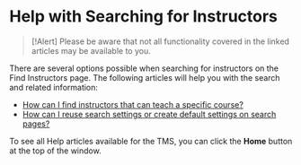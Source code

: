 # Help with Searching for Instructors

> [!Alert] Please be aware that not all functionality covered in the linked articles may be available to you.

There are several options possible when searching for instructors on the Find Instructors page. The following articles will help you with the search and related information: 

- [How can I find instructors that can teach a specific course?](../tms-administrators/users/instructor-management/find-instructors-that-teach-specific-course.md)
- [How can I reuse search settings or create default settings on search pages?](../tms-administrators/tms-fundamentals/reuse-search-settings-or-create-default-settings-on-search-pages.md)

To see all Help articles available for the TMS, you can click the **Home** button at the top of the window.
